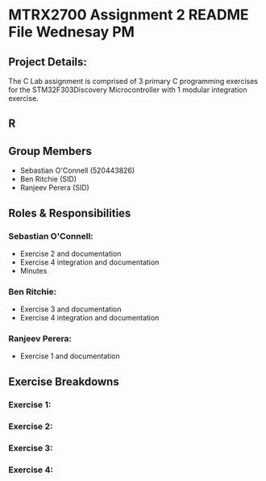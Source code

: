 # MTRX2700 Assignment 2 README File Wednesay PM
## Project Details:
The C Lab assignment is comprised of 3 primary C programming exercises for the STM32F303Discovery Microcontroller with 1 modular integration exercise.

## R

## Group Members
- Sebastian O'Connell (520443826)
- Ben Ritchie (SID)
- Ranjeev Perera (SID)

## Roles & Responsibilities
### Sebastian O'Connell:
- Exercise 2 and documentation
- Exercise 4 integration and documentation
- Minutes

### Ben Ritchie:
- Exercise 3 and documentation
- Exercise 4 integration and documentation

### Ranjeev Perera:
- Exercise 1 and documentation

## Exercise Breakdowns
### Exercise 1:


### Exercise 2:


### Exercise 3:


### Exercise 4:
